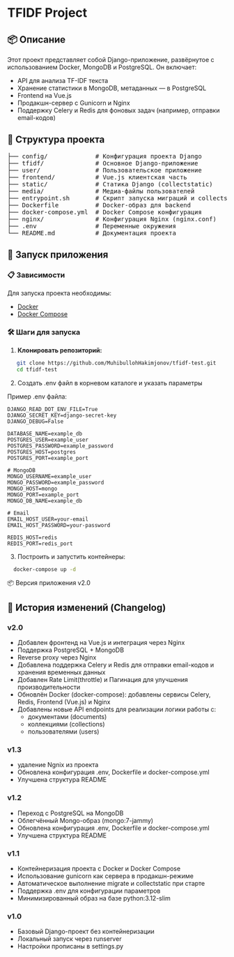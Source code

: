 # TFIDF Project

## 📦 Описание


Этот проект представляет собой Django-приложение, развёрнутое с использованием Docker, MongoDB и PostgreSQL.
Он включает:

- API для анализа TF-IDF текста
- Хранение статистики в MongoDB, метаданных — в PostgreSQL
- Frontend на Vue.js
- Продакшн-сервер с Gunicorn и Nginx
- Поддержку Celery и Redis для фоновых задач (например, отправки email-кодов)


## 📁 Структура проекта

<pre>
├── config/             # Конфигурация проекта Django
├── tfidf/              # Основное Django-приложение
├── user/               # Пользовательское приложение
├── frontend/           # Vue.js клиентская часть
├── static/             # Статика Django (collectstatic)
├── media/              # Медиа-файлы пользователей
├── entrypoint.sh       # Скрипт запуска миграций и collectstatic
├── Dockerfile          # Docker-образ для backend
├── docker-compose.yml  # Docker Compose конфигурация
├── nginx/              # Конфигурация Nginx (nginx.conf)
├── .env                # Переменные окружения
└── README.md           # Документация проекта
</pre>

## 🚀 Запуск приложения

### 📋 Зависимости

Для запуска проекта необходимы:

- [Docker](https://www.docker.com/)
- [Docker Compose](https://docs.docker.com/compose/)

### 🛠 Шаги для запуска

1. **Клонировать репозиторий:**

```bash
   git clone https://github.com/MuhibullohHakimjonov/tfidf-test.git
   cd tfidf-test
```

2. Создать .env файл в корневом каталоге и указать параметры

Пример .env файла:
```text
DJANGO_READ_DOT_ENV_FILE=True
DJANGO_SECRET_KEY=django-secret-key
DJANGO_DEBUG=False

DATABASE_NAME=example_db
POSTGRES_USER=example_user
POSTGRES_PASSWORD=example_password
POSTGRES_HOST=postgres
POSTGRES_PORT=example_port

# MongoDB
MONGO_USERNAME=example_user
MONGO_PASSWORD=example_password
MONGO_HOST=mongo
MONGO_PORT=example_port
MONGO_DB_NAME=example_db

# Email
EMAIL_HOST_USER=your-email
EMAIL_HOST_PASSWORD=your-password

REDIS_HOST=redis
REDIS_PORT=redis_port
```

3. Построить и запустить контейнеры:
```bash
  docker-compose up -d
```
📦 Версия приложения
v2.0

## 📜 История изменений (Changelog)

### v2.0
- Добавлен фронтенд на Vue.js и интеграция через Nginx
- Поддержка PostgreSQL + MongoDB
- Reverse proxy через Nginx
- Добавлена поддержка Celery и Redis для отправки email-кодов и хранения временных данных
- Добавлен Rate Limit(throttle) и Пагинация для улучшения производительности
- Обновлён Docker (docker-compose): добавлены сервисы Celery, Redis, Frontend (Vue.js) и Nginx
- Добавлены новые API endpoints для реализации логики работы с:
  - документами (documents)
  - коллекциями (collections)
  - пользователями (users)



### v1.3
- удаление Ngnix из проекта
- Обновлена конфигурация .env, Dockerfile и docker-compose.yml
- Улучшена структура README
### v1.2
- Переход с PostgreSQL на MongoDB
- Облегчённый Mongo-образ (mongo:7-jammy)
- Обновлена конфигурация .env, Dockerfile и docker-compose.yml
- Улучшена структура README

### v1.1
- Контейнеризация проекта с Docker и Docker Compose
- Использование gunicorn как сервера в продакшн-режиме
- Автоматическое выполнение migrate и collectstatic при старте
- Поддержка .env для конфигурации параметров
- Минимизированный образ на базе python:3.12-slim

### v1.0
- Базовый Django-проект без контейнеризации
- Локальный запуск через runserver
- Настройки прописаны в settings.py

